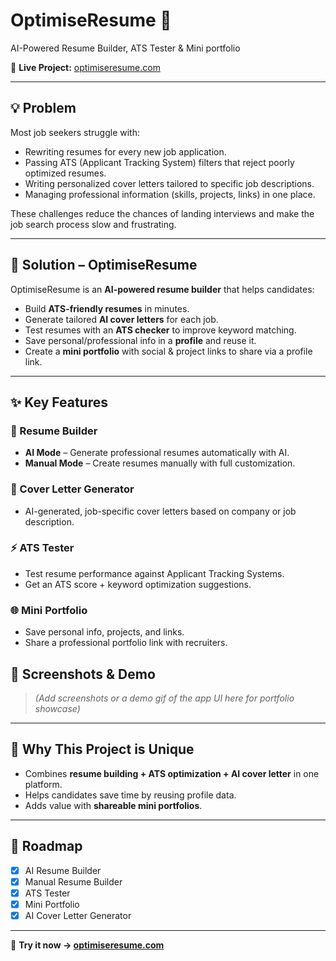 # OptimiseResume 🎯  
AI-Powered Resume Builder, ATS Tester & Mini portfolio

🔗 **Live Project:** [optimiseresume.com](https://optimiseresume.com)  

---

## 💡 Problem  
Most job seekers struggle with:  
- Rewriting resumes for every new job application.  
- Passing ATS (Applicant Tracking System) filters that reject poorly optimized resumes.  
- Writing personalized cover letters tailored to specific job descriptions.  
- Managing professional information (skills, projects, links) in one place.  

These challenges reduce the chances of landing interviews and make the job search process slow and frustrating.  

---

## 🚀 Solution – OptimiseResume  
OptimiseResume is an **AI-powered resume builder** that helps candidates:  
- Build **ATS-friendly resumes** in minutes.  
- Generate tailored **AI cover letters** for each job.  
- Test resumes with an **ATS checker** to improve keyword matching.  
- Save personal/professional info in a **profile** and reuse it.  
- Create a **mini portfolio** with social & project links to share via a profile link.  

---

## ✨ Key Features  

### 📝 Resume Builder  
- **AI Mode** – Generate professional resumes automatically with AI.  
- **Manual Mode** – Create resumes manually with full customization.  

### 📑 Cover Letter Generator  
- AI-generated, job-specific cover letters based on company or job description.  

### ⚡ ATS Tester  
- Test resume performance against Applicant Tracking Systems.  
- Get an ATS score + keyword optimization suggestions.  

### 🌐 Mini Portfolio  
- Save personal info, projects, and links.  
- Share a professional portfolio link with recruiters.  


## 📸 Screenshots & Demo  

> *(Add screenshots or a demo gif of the app UI here for portfolio showcase)*  

---

## 🔑 Why This Project is Unique  
- Combines **resume building + ATS optimization + AI cover letter** in one platform.  
- Helps candidates save time by reusing profile data.  
- Adds value with **shareable mini portfolios**.  

---

## 📌 Roadmap  
- [x] AI Resume Builder  
- [x] Manual Resume Builder  
- [x] ATS Tester  
- [x] Mini Portfolio  
- [x] AI Cover Letter Generator  

---

📢 **Try it now → [optimiseresume.com](https://optimiseresume.com)**  
